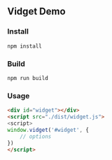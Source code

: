 ## Vidget Demo

### Install

```
npm install
```

### Build

```
npm run build
```

### Usage

```html
<div id="widget"></div>
<script src="./dist/widget.js">
<script>
window.vidget('#widget', {
    // options
})
</script>
```
